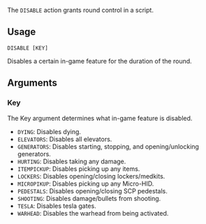 The `DISABLE` action grants round control in a script.

## Usage
```
DISABLE [KEY]
```
Disables a certain in-game feature for the duration of the round.

## Arguments
### Key
The Key argument determines what in-game feature is disabled.
* `DYING`: Disables dying.
* `ELEVATORS`: Disables all elevators.
* `GENERATORS`: Disables starting, stopping, and opening/unlocking generators.
* `HURTING`: Disables taking any damage.
* `ITEMPICKUP`: Disables picking up any items.
* `LOCKERS`: Disables opening/closing lockers/medkits.
* `MICROPIKUP`: Disables picking up any Micro-HID.
* `PEDESTALS`: Disables opening/closing SCP pedestals.
* `SHOOTING`: Disables damage/bullets from shooting.
* `TESLA`: Disables tesla gates.
* `WARHEAD`: Disables the warhead from being activated.